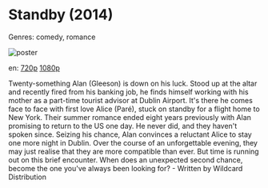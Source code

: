 # Standby (2014)

Genres: comedy, romance

![poster](http://image.tmdb.org/t/p/w500/pQbDPufvHm42ujAZZKajJ6lQjpA.jpg)

en:
  [720p](magnet:?xt=urn:btih:12221ca57b040320be93833329bdb12864a741e1&dn=Standby+%282014%29+720p+BrRip+x264+-+YIFY&tr=udp%3A%2F%2Ftracker.openbittorrent.com%3A80%2Fannounce&tr=udp%3A%2F%2Fglotorrents.pw%3A6969%2Fannounce&tr=udp%3A%2F%2Ftracker.openbittorrent.com%3A80%2Fannounce&tr=udp%3A%2F%2Ftracker.opentrackr.org%3A1337%2Fannounce&tr=udp%3A%2F%2Fzer0day.to%3A1337%2Fannounce&tr=udp%3A%2F%2Ftracker.coppersurfer.tk%3A6969%2Fannounce)
  [1080p](magnet:?xt=urn:btih:335e9e07df42e123bb5a7520f57f96e189b4f522&dn=Standby+%282014%29+1080p+BrRip+x264+-+YIFY&tr=udp%3A%2F%2Ftracker.openbittorrent.com%3A80%2Fannounce&tr=udp%3A%2F%2Fglotorrents.pw%3A6969%2Fannounce&tr=udp%3A%2F%2Ftracker.openbittorrent.com%3A80%2Fannounce&tr=udp%3A%2F%2Ftracker.opentrackr.org%3A1337%2Fannounce&tr=udp%3A%2F%2Fzer0day.to%3A1337%2Fannounce&tr=udp%3A%2F%2Ftracker.coppersurfer.tk%3A6969%2Fannounce)
  


Twenty-something Alan (Gleeson) is down on his luck. Stood up at the altar and recently fired from his banking job, he finds himself working with his mother as a part-time tourist advisor at Dublin Airport. It's there he comes face to face with first love Alice (Paré), stuck on standby for a flight home to New York. Their summer romance ended eight years previously with Alan promising to return to the US one day. He never did, and they haven't spoken since. Seizing his chance, Alan convinces a reluctant Alice to stay one more night in Dublin. Over the course of an unforgettable evening, they may just realise that they are more compatible than ever. But time is running out on this brief encounter. When does an unexpected second chance, become the one you've always been looking for?  - Written by Wildcard Distribution